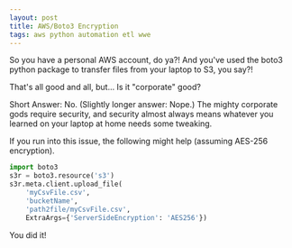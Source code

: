 ```yaml
---
layout: post
title: AWS/Boto3 Encryption
tags: aws python automation etl wwe
---
```


So you have a personal AWS account, do ya?! And you've used the boto3 python package to transfer files 
from your laptop to S3, you say?!

That's all good and all, but... Is it "corporate" good?

Short Answer: No.  (Slightly longer answer: Nope.) The mighty corporate gods require security, 
and security almost always means whatever you learned on your laptop at home needs some tweaking.

If you run into this issue, the following might help (assuming AES-256 encryption).

```python
import boto3
s3r = boto3.resource('s3')
s3r.meta.client.upload_file(
    'myCsvFile.csv', 
    'bucketName', 
    'path2file/myCsvFile.csv',
    ExtraArgs={'ServerSideEncryption': 'AES256'})
```

You did it!

